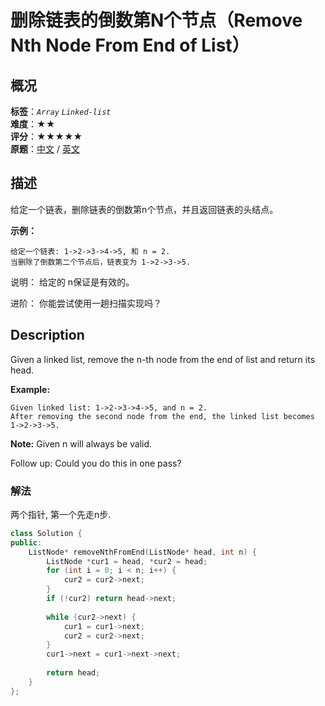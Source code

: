 # 删除链表的倒数第N个节点（Remove Nth Node From End of List）
## 概况
**标签**：*`Array`*  *`Linked-list`*<br>
**难度**：★★<br>
**评分**：★★★★★<br>
**原题**：[中文](https://leetcode-cn.com/problems/remove-nth-node-from-end-of-list) / [英文](https://leetcode.com/problems/remove-nth-node-from-end-of-list)

## 描述
给定一个链表，删除链表的倒数第n个节点，并且返回链表的头结点。

**示例：**
```
给定一个链表: 1->2->3->4->5, 和 n = 2.
当删除了倒数第二个节点后，链表变为 1->2->3->5.
```

说明：
给定的 n保证是有效的。

进阶：
你能尝试使用一趟扫描实现吗？

## Description
Given a linked list, remove the n-th node from the end of list and return its head.

**Example:**
```
Given linked list: 1->2->3->4->5, and n = 2.
After removing the second node from the end, the linked list becomes 1->2->3->5.
```

**Note:**
Given n will always be valid.

Follow up:
Could you do this in one pass?

### 解法
两个指针, 第一个先走n步.
```c++
class Solution {
public:
    ListNode* removeNthFromEnd(ListNode* head, int n) {
        ListNode *cur1 = head, *cur2 = head;
        for (int i = 0; i < n; i++) {
            cur2 = cur2->next;
        }
        if (!cur2) return head->next;
        
        while (cur2->next) {
            cur1 = cur1->next;
            cur2 = cur2->next;
        }
        cur1->next = cur1->next->next;
        
        return head;
    }
};
```